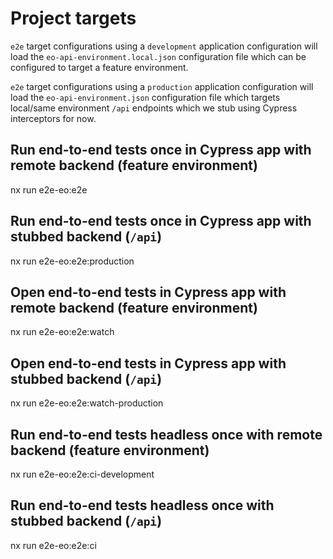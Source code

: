 # Project targets

`e2e` target configurations using a `development` application configuration will
load the `eo-api-environment.local.json` configuration file which can be
configured to target a feature environment.

`e2e` target configurations using a `production` application configuration will
load the `eo-api-environment.json` configuration file which targets local/same
environment `/api` endpoints which we stub using Cypress interceptors for now.

## Run end-to-end tests once in Cypress app with remote backend (feature environment)

nx run e2e-eo:e2e

## Run end-to-end tests once in Cypress app with stubbed backend (`/api`)

nx run e2e-eo:e2e:production

## Open end-to-end tests in Cypress app with remote backend (feature environment)

nx run e2e-eo:e2e:watch

## Open end-to-end tests in Cypress app with stubbed backend (`/api`)

nx run e2e-eo:e2e:watch-production

## Run end-to-end tests headless once with remote backend (feature environment)

nx run e2e-eo:e2e:ci-development

## Run end-to-end tests headless once with stubbed backend (`/api`)

nx run e2e-eo:e2e:ci
